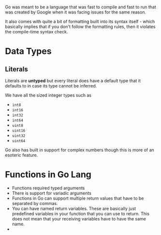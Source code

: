 Go was meant to be a language that was fast to compile and fast to run that was created by Google when it was facing issues for the same reason.

It also comes with quite a bit of formatting built into its syntax itself - which basically implies that if you don't follow the formatting rules, then it violates the compile-time syntax check.
# Data Types
## Literals
Literals are **untyped** but every literal does have a default type that it defaults to in case its type cannot be inferred.

We have all the sized integer types such as
- `int8`
- `int16`
- `int32`
- `int64`
- `uint8`
- `uint16`
- `uint32`
- `uint64`

Go also has built in support for complex numbers though this is more of an esoteric feature.
# Functions in Go Lang
- Functions required typed arguments
- There is support for variadic arguments
- Functions in Go can support multiple return values that have to be separated by commas.
- You can have named return variables. These are basically just predefined variables in your function that you can use to return. This does not mean that your receiving variables have to have the same name.
- 
